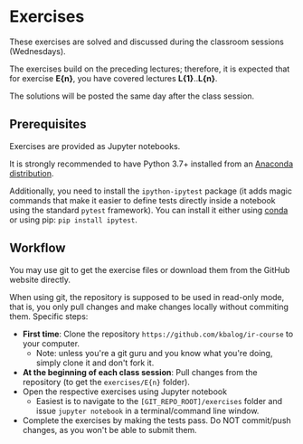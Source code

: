 # Exercises

These exercises are solved and discussed during the classroom sessions (Wednesdays).

The exercises build on the preceding lectures; therefore, it is expected that for exercise **E{n}**, you have covered lectures **L{1}**..**L{n}**.

The solutions will be posted the same day after the class session.

## Prerequisites

Exercises are provided as Jupyter notebooks.

It is strongly recommended to have Python 3.7+ installed from an [Anaconda distribution](https://www.anaconda.com/products/individual#Downloads).

Additionally, you need to install the `ipython-ipytest` package (it adds magic commands that make it easier to define tests directly inside a notebook using the standard `pytest` framework).  You can install it either using [conda](https://anaconda.org/conda-forge/ipytest) or using pip: `pip install ipytest`.


## Workflow

You may use git to get the exercise files or download them from the GitHub website directly.

When using git, the repository is supposed to be used in read-only mode, that is, you only pull changes and make changes locally without commiting them.
Specific steps:

  * **First time**: Clone the repository `https://github.com/kbalog/ir-course` to your computer.
    - Note: unless you're a git guru and you know what you're doing, simply clone it and don't fork it. 
  * **At the beginning of each class session**: Pull changes from the repository (to get the `exercises/E{n}` folder).
  * Open the respective exercises using Jupyter notebook
    - Easiest is to navigate to the `[GIT_REPO_ROOT]/exercises` folder and issue `jupyter notebook` in a terminal/command line window.
  * Complete the exercises by making the tests pass. Do NOT commit/push changes, as you won't be able to submit them.
